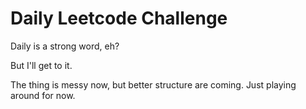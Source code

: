 # Daily Leetcode Challenge

Daily is a strong word, eh?

But I'll get to it.

The thing is messy now, but better structure are coming. Just playing around for now.
